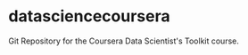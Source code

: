 datasciencecoursera
===================

Git Repository for the Coursera Data Scientist's Toolkit course.
